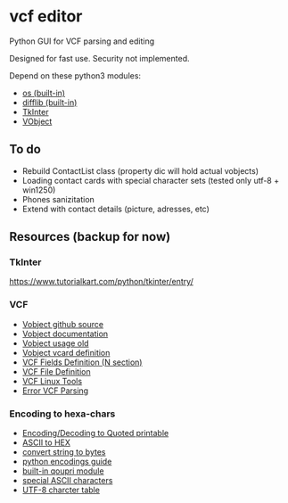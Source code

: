 # vcf editor

Python GUI for VCF parsing and editing

Designed for fast use.  Security not implemented.

Depend on these python3 modules:

- [os (built-in)](https://docs.python.org/3/library/os.html)
- [difflib (built-in)](https://docs.python.org/3/library/difflib.html?highlight=difflib#module-difflib)
- [TkInter](https://docs.python.org/3/library/tkinter.html?highlight=tkinter#module-tkinter)
- [VObject](https://eventable.github.io/vobject/)

## To do

- Rebuild ContactList class (property dic will hold actual vobjects)
- Loading contact cards with special character sets (tested only utf-8 + win1250)
- Phones sanizitation
- Extend with contact details (picture, adresses, etc)

## Resources (backup for now)
### TkInter
https://www.tutorialkart.com/python/tkinter/entry/

### VCF

- [Vobject github source](https://github.com/eventable/vobject)
- [Vobject documentation](http://eventable.github.io/vobject/)
- [Vobject usage old](http://vobject.skyhouseconsulting.com/usage.html)
- [Vobject vcard definition](https://github.com/eventable/vobject/blob/master/vobject/vcard.py)
- [VCF Fields Definition (N section)](https://datatracker.ietf.org/doc/html/rfc6350#section-6.2.2)
- [VCF File Definition](https://docs.fileformat.com/email/vcf/)
- [VCF Linux Tools](https://github.com/vcftools/vcftools)
- [Error VCF Parsing](https://stackoverflow.com/questions/38410742/error-in-parsing-vcard-file-using-python-vobject-package)
### Encoding to hexa-chars
- [Encoding/Decoding to Quoted printable](https://www.webatic.com/quoted-printable-convertor)
- [ASCII to HEX](https://stackoverflow.com/questions/35536670/how-to-convert-ascii-to-hex-in-python)
- [convert string to bytes](https://stackoverflow.com/questions/7585435/best-way-to-convert-string-to-bytes-in-python-3#17500651)
- [python encodings guide](https://realpython.com/python-encodings-guide/)
- [built-in qoupri module](https://docs.python.org/3/library/quopri.html)
- [special ASCII characters](http://www.addressmunger.com/special_ascii_characters/)
- [UTF-8 charcter table](https://www.utf8-chartable.de/)